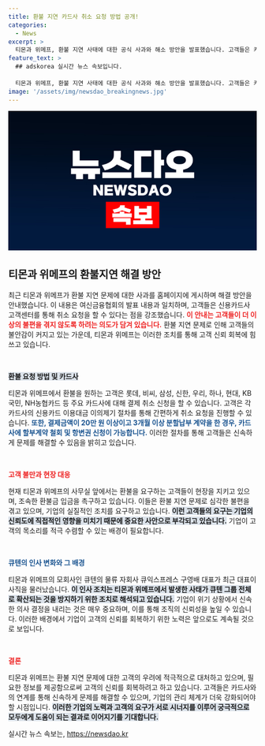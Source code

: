 ```yaml
---
title: 환불 지연 카드사 취소 요청 방법 공개!
categories:
  - News
excerpt: >
  티몬과 위메프, 환불 지연 사태에 대한 공식 사과와 해소 방안을 발표했습니다. 고객들은 카드사에 직접 취소 요청을 해야 하며, 큐텐 CEO가 사임한 배경에도 관심이 쏠리고 있습니다. 클릭해서 자세한 내용을 확인하세요!
feature_text: >
  ## adskorea 실시간 뉴스 속보입니다.

  티몬과 위메프, 환불 지연 사태에 대한 공식 사과와 해소 방안을 발표했습니다. 고객들은 카드사에 직접 취소 요청을 해야 하며, 큐텐 CEO가 사임한 배경에도 관심이 쏠리고 있습니다. 클릭해서 자세한 내용을 확인하세요!
image: '/assets/img/newsdao_breakingnews.jpg'
---
```


<p><img src="/assets/img/newsdao_breakingnews.jpg" alt="adskorea 속보" /></p>

<h2 data-ke-size="size26">티몬과 위메프의 환불지연 해결 방안</h2>

<p data-ke-size="size16">최근 티몬과 위메프가 환불 지연 문제에 대한 사과를 홈페이지에 게시하며 해결 방안을 안내했습니다. 이 내용은 여신금융협회의 발표 내용과 일치하며, 고객들은 신용카드사 고객센터를 통해 취소 요청을 할 수 있다는 점을 강조했습니다. <b><span style="color: #ee2323;">이 안내는 고객들이 더 이상의 불편을 겪지 않도록 하려는 의도가 담겨 있습니다.</span></b> 환불 지연 문제로 인해 고객들의 불안감이 커지고 있는 가운데, 티몬과 위메프는 이러한 조치를 통해 고객 신뢰 회복에 힘쓰고 있습니다.</p>

<p data-ke-size="size16">&nbsp;</p>

<p><b><span style="background-color: #21538527;">환불 요청 방법 및 카드사</span></b></p>

<p>티몬과 위메프에서 환불을 원하는 고객은 롯데, 비씨, 삼성, 신한, 우리, 하나, 현대, KB국민, NH농협카드 등 주요 카드사에 대해 결제 취소 신청을 할 수 있습니다. 고객은 각 카드사의 신용카드 이용대금 이의제기 절차를 통해 간편하게 취소 요청을 진행할 수 있습니다. <b><span style="color: #1a5490;">또한, 결제금액이 20만 원 이상이고 3개월 이상 분할납부 계약을 한 경우, 카드사에 할부계약 철회 및 항변권 신청이 가능합니다.</span></b> 이러한 절차를 통해 고객들은 신속하게 문제를 해결할 수 있음을 밝히고 있습니다.</p></p>

<p data-ke-size="size16">&nbsp;</p>

<p><b><span style="color: #ee2323;">고객 불만과 현장 대응</span></b></p>

<p>현재 티몬과 위메프의 사무실 앞에서는 환불을 요구하는 고객들이 현장을 지키고 있으며, 조속한 환불금 입금을 촉구하고 있습니다. 이들은 환불 지연 문제로 심각한 불편을 겪고 있으며, 기업의 실질적인 조치를 요구하고 있습니다. <b><span style="background-color: #21538527;">이런 고객들의 요구는 기업의 신뢰도에 직접적인 영향을 미치기 때문에 중요한 사안으로 부각되고 있습니다.</span></b> 기업이 고객의 목소리를 적극 수렴할 수 있는 배경이 필요합니다.</p></p>

<p data-ke-size="size16">&nbsp;</p>

<p><b><span style="color: #1a5490;">큐텐의 인사 변화와 그 배경</span></b></p>

<p>티몬과 위메프의 모회사인 큐텐의 물류 자회사 큐익스프레스 구영배 대표가 최근 대표이사직을 물러났습니다. <b><span style="background-color: #21538527;">이 인사 조치는 티몬과 위메프에서 발생한 사태가 큐텐 그룹 전체로 확산되는 것을 방지하기 위한 조치로 해석되고 있습니다.</span></b> 기업이 위기 상황에서 신속한 의사 결정을 내리는 것은 매우 중요하며, 이를 통해 조직의 신뢰성을 높일 수 있습니다. 이러한 배경에서 기업이 고객의 신뢰를 회복하기 위한 노력은 앞으로도 계속될 것으로 보입니다.</p></p>

<p data-ke-size="size16">&nbsp;</p>

<p><b><span style="color: #ee2323;">결론</span></b></p>

<p>티몬과 위메프는 환불 지연 문제에 대한 고객의 우려에 적극적으로 대처하고 있으며, 필요한 정보를 제공함으로써 고객의 신뢰를 회복하려고 하고 있습니다. 고객들은 카드사와의 연계를 통해 신속하게 문제를 해결할 수 있으며, 기업의 관리 체계가 더욱 강화되어야 할 시점입니다. <b><span style="background-color: #21538527;">이러한 기업의 노력과 고객의 요구가 서로 시너지를 이루어 궁극적으로 모두에게 도움이 되는 결과로 이어지기를 기대합니다.</span></b></p>
실시간 뉴스 속보는, <a href="https://newsdao.kr" rel="dofollow">https://newsdao.kr</a>


